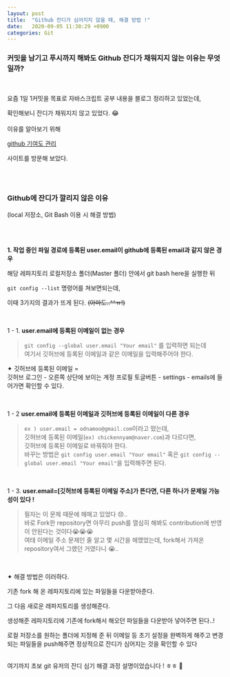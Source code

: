 ```yaml
---
layout: post
title:  "Github 잔디가 심어지지 않을 때, 해결 방법 !"
date:   2020-09-05 11:38:29 +0900
categories: Git
---
```


### **커밋을 남기고 푸시까지 해봐도 Github 잔디가 채워지지 않는 이유는 무엇일까?**


<br>

요즘 1일 1커밋을 목표로 자바스크립트 공부 내용을 블로그 정리하고 있었는데,

확인해보니 잔디가 채워지지 않고 있었다. &#128514;
<br><br>
이유를 알아보기 위해

[github 기여도 관리](https://docs.github.com/en/github/setting-up-and-managing-your-github-profile/why-are-my-contributions-not-showing-up-on-my-profile)

사이트를 방문해 보았다.

<br><br>

### Github에 잔디가 깔리지 않은 이유
(local 저장소, Git Bash 이용 시 해결 방법)

<br><br>

**1. 작업 중인 파일 경로에 등록된 user.email이 github에 등록된 email과 같지 않은 경우**


해당 레파지토리 로컬저장소 폴더(Master 폴더) 안에서 git bash here을 실행한 뒤
   
```git config --list``` 명령어를 쳐보면되는데,

이때 3가지의 결과가 뜨게 된다. ~~(아마도..^^ㅠ!)~~

<br>

1 - 1. **user.email에 등록된 이메일이 없는 경우**
   >```git config --global user.email "Your email"``` 를 입력하면 되는데<br>여기서 깃허브에 등록된 이메일과 같은 이메일을 입력해주어야 한다.<br>
   
   &#10022; 깃허브에 등록된 이메일 =<br>
   깃허브 로그인 - 오른쪽 상단에 보이는 계정 프로필 토글버튼 - settings - emails에 들어가면 확인할 수 있다.

<br>

1 - 2 **user.email에 등록된 이메일과 깃허브에 등록된 이메일이 다른 경우**<br>
>```ex ) user.email = odnamoo@gmail.com```이라고 떴는데,<br>깃허브에 등록된 이메일(```ex) chickennyam@naver.com```)과 다르다면,<br>깃허브에 등록된 이메일로 바꿔줘야 한다.<br>바꾸는 방법은 ```git config user.email "Your email"``` 혹은 ```git config --global user.email "Your email"```을 입력해주면 된다.

<br>

1 - 3. **user.email=[깃허브에 등록된 이메일 주소]가 뜬다면, 다른 하나가 문제일 가능성이 있다 !**
>필자는 이 문제 때문에 헤매고 있었다 &#128542;..<br>바로 Fork한 repository면 아무리 push를 열심히 해봐도 contribution에 반영이 안된다는 것이다&#128557;&#128557;&#128557;<br>여태 이메일 주소 문제인 줄 알고 몇 시간을 헤맸었는데, fork해서 가져온 repository여서 그랬던 거였다니 &#128557;..

<br>

&#10022; 해결 방법은 이러하다.

기존 fork 해 온 레파지토리에 있는 파일들을 다운받아준다.


그 다음 새로운 레파지토리를 생성해준다.

생성해준 레파지토리에 기존에 fork해서 해오던 파일들을 다운받아 넣어주면 된다..!

로컬 저장소를 원하는 폴더에 지정해 준 뒤 이메일 등 초기 설정을 완벽하게 해주고 변경되는 파일들을 push해주면 정상적으로 잔디가 심어지는 것을 확인할 수 있다 

<br>
여기까지 초보 git 유저의 잔디 심기 해결 과정 설명이었습니다 ! ㅎㅎ &#128075;
